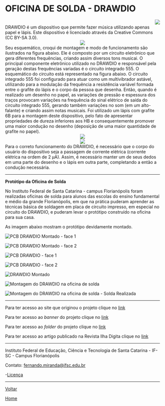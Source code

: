 # OFICINA DE SOLDA - DRAWDIO

<div style="text-align:right"><img src=".\img\solda_logo.png" /></div>
DRAWDIO é um dispositivo que permite fazer música utilizando apenas papel e lápis. Este dispositivo é licenciado através da Creative Commons (CC BY-SA 3.0). 



<div style="text-align:center"><img src=".\img\Drawdio_logo.png" /></div>
Seu esquemático, croqui de montagem e modo de funcionamento são ilustrados na figura abaixo. Ele é composto por um circuito eletrônico que gera diferentes frequências, criando assim diversos tons musicai. O principal componente eletrônico utilizado no DRAWDIO e responsável pela geração destas frequências variadas é o circuito integrado 555. O esquemático do circuito está representado na figura abaixo. O circuito integrado 555 foi configurado para atuar como um multivibrador astável, utilizando para a  modulação da frequência a resistência variável formada entre o grafite do lápis e o corpo da pessoa que desenha. Então, quando é realizado um desenho no papel, as variações de pressão e espessura dos traços provocam variações na frequência do sinal elétrico de saída do circuito integrado 555, gerando também variações no som (em um alto-falante) e criando assim notas musicais. Foi utilizado um lápis com grafite 6B para a montagem deste dispositivo, pelo fato de apresentar propriedades de dureza inferiores aos HB e consequentemente promover uma maior condução no desenho (deposição de uma maior quantidade de grafite no papel). 

<div style="text-align:center"><img src=".\img\esquematico.png" /></div>
<div style="text-align:center"><img src=".\img\lapis.png" /></div>
Para o correto funcionamento do DRAWDIO, é necessário que o corpo do usuário do dispositivo seja a passagem de corrente elétrica (corrente elétrica na ordem de 2 μA). Assim, é necessário manter um de seus dedos em uma parte do desenho e o lápis em outra parte, completando a então a condução necessária. 

---

**Protótipo da Oficina de Solda**

No Instituto Federal de Santa Catarina - campus Florianópolis foram realizadas oficinas de solda para alunos das escolas do ensino fundamental e médio da grande Florianópolis, em que na prática puderam aprender as técnicas básica de soldagem em placa de circuito impresso, em especial no circuito do DRAWDIO, e puderam levar o protótipo construído na oficina para sua casa.

As imagem abaixo mostram o protótipo devidamente montado.

![PCB DRAWDIO Montado - face 1](./img/DSC02446.jpg)



![PCB DRAWDIO Montado - face 2](.\img\DSC02442.jpg)



![PCB DRAWDIO - face 1](.\img\DSC02438.jpg)



![PCB DRAWDIO - face 2](.\img\DSC02439.jpg)



![DRAWDIO Montado](.\img\DSC02440.jpg)



![Montagem do DRAWDIO na oficina de solda ](.\img\rIMG_3072.jpg)



![Montagem do DRAWDIO na oficina de solda - Solda Realizada](.\img\rIMG_3075.jpg)



---

Para ter acesso ao site que originou o projeto clique no [link ](https://drawdio.com/)

Para ter acesso ao *banner* do projeto clique no [link](.\artigo\banner_solda.pdf)

Para ter acesso ao *folder* do projeto clique no [link](.\artigo\folder_de_solda.pdf)

Para ter acesso ao artigo publicado na Revista Ilha Digita clique no [link](http://ilhadigital.florianopolis.ifsc.edu.br/index.php/ilhadigital/article/view/47)

---

Instituto Federal de Educação, Ciência e Tecnologia de Santa Catarina - IF-SC - Campus Florianópolis

Contato:
fernando.miranda@ifsc.edu.br

-[Licença](./license)

---
[Voltar](./../)

[Home](https://lpae.github.io/)


